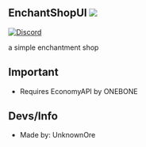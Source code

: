 ## EnchantShopUI [![](https://poggit.pmmp.io/shield.state/EnchantUI)](https://poggit.pmmp.io/p/EnchantUI)
[![Discord](https://img.shields.io/discord/577268599165550592.svg?style=flat-square&label=discord&colorB=7289da)](https://discord.gg/6C5TVD4)

a simple enchantment shop 

## Important

- Requires EconomyAPI by ONEBONE

## Devs/Info
- Made by: UnknownOre

